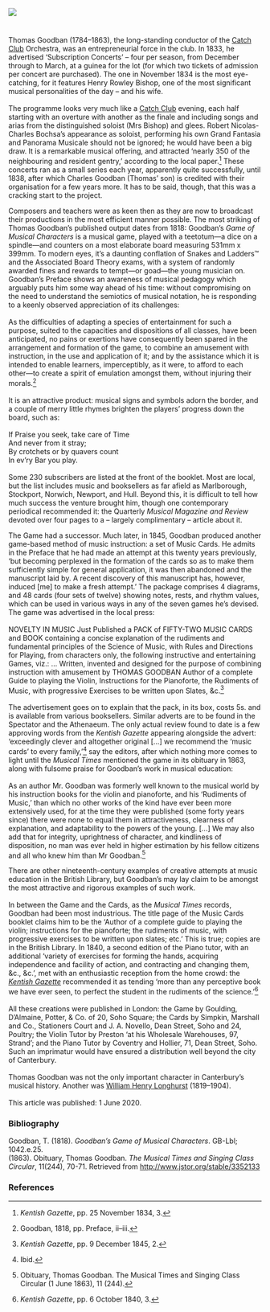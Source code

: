 <a href="https://www.kent-maps.online"><img src="https://kent-map.github.io/mdpress/juncture/ve-button.png"></a>
<param ve-config title="Thomas Goodban (1784-1863)" author="Dr Chris Price" layout="vtl" banner="https://raw.githubusercontent.com/kent-map/images/main/banners/19c.jpg">

<param ve-entity eid="Q29303" aliases="Canterbury">

#

Thomas Goodban (1784–1863), the long-standing conductor of the [Catch Club](https://www.youtube.com/watch?reload=9&v=dbKAb18w72c&t=11s) Orchestra, was an entrepreneurial force in the club. In 1833, he advertised ‘Subscription Concerts’ – four per season, from December through to March, at a guinea for the lot (for which two tickets of admission per concert are purchased). The one in November 1834 is the most eye-catching, for it features Henry Rowley Bishop, one of the most significant musical personalities of the day – and his wife.
<br><br>
The programme looks very much like a [Catch Club](/music/19c-catch-club) evening, each half starting with an overture with another as the finale and including songs and arias from the distinguished soloist (Mrs Bishop) and glees. Robert Nicolas-Charles Bochsa’s appearance as soloist, performing his own Grand Fantasia and Panorama Musicale should not be ignored; he would have been a big draw. It is a remarkable musical offering, and attracted ‘nearly 350 of the neighbouring and resident gentry,’ according to the local paper.[^ref1]  These concerts ran as a small series each year, apparently quite successfully, until 1838, after which Charles Goodban (Thomas’ son) is credited with their organisation for a few years more. It has to be said, though, that this was a cracking start to the project.
<param ve-media url="https://upload.wikimedia.org/wikipedia/commons/b/b0/Henry_Rowley_Bishop_%281786-1855%29_-_Foresters%2C_sound_-_Atelier_Vocal_des_Herbiers_%28petit_ensemble_Amarante%29_-_1993.ogg" label="Henry Rowley Bishop Foresters sound - Aterlier Vocal des Herbiers petit ensemble Amarante" attribution="Jo Laporte, Public domain, via Wikimedia Commons">

Composers and teachers were as keen then as they are now to broadcast their productions in the most efficient manner possible. The most striking of Thomas Goodban’s published output dates from 1818: Goodban’s _Game of Musical Characters_ is a musical game, played with a teetotum—a dice on a spindle—and counters on a most elaborate board measuring 531mm x 399mm. To modern eyes, it’s a daunting conflation of Snakes and Ladders™ and the Associated Board Theory exams, with a system of randomly awarded fines and rewards to tempt—or goad—the young musician on. Goodban’s Preface shows an awareness of musical pedagogy which arguably puts him some way ahead of his time: without compromising on the need to understand the semiotics of musical notation, he is responding to a keenly observed appreciation of its challenges:
<br><br>
As the difficulties of adapting a species of entertainment for such a purpose, suited to the capacities and dispositions of all classes, have been anticipated, no pains or exertions have consequently been spared in the arrangement and formation of the game, to combine an amusement with instruction, in the use and application of it; and by the assistance which it is intended to enable learners, imperceptibly, as it were, to afford to each other—to create a spirit of emulation amongst them, without injuring their morals.[^ref2] 
<br><br> 
It is an attractive product: musical signs and symbols adorn the border, and a couple of merry little rhymes brighten the players’ progress down the board, such as:
<br><br>
If Praise you seek, take care of Time   
And never from it stray;   
By crotchets or by quavers count   
In ev’ry Bar you play.
<br><br>
Some 230 subscribers are listed at the front of the booklet. Most are local, but the list includes music and booksellers as far afield as Marlborough, Stockport, Norwich, Newport, and Hull. Beyond this, it is difficult to tell how much success the venture brought him, though one contemporary periodical recommended it: the Quarterly _Musical Magazine and Review_ devoted over four pages to a – largely complimentary – article about it. 
<param ve-image url="https://raw.githubusercontent.com/kent-map/images/main/music/MusicalCharacters-797x1024.jpg" label="Goodban’s Game of Musical Characters. Published in 1818" attribution="By kind permission of Walter Havighurst Special Collections, Miami University">

The Game had a successor. Much later, in 1845, Goodban produced another game-based method of music instruction: a set of Music Cards. He admits in the Preface that he had made an attempt at this twenty years previously, ‘but becoming perplexed in the formation of the cards so as to make them sufficiently simple for general application, it was then abandoned and the manuscript laid by. A recent discovery of this manuscript has, however, induced [me] to make a fresh attempt.’ The package comprises 4 diagrams, and 48 cards (four sets of twelve) showing notes, rests, and rhythm values, which can be used in various ways in any of the seven games he’s devised. The game was advertised in the local press: 
<br><br>
NOVELTY IN MUSIC
Just Published a PACK of FIFTY-TWO MUSIC CARDS and BOOK containing a concise explanation of the rudiments and fundamental principles of the Science of Music, with Rules and Directions for Playing, from characters only, the following instructive and entertaining Games, viz.: …
Written, invented and designed for the purpose of combining instruction with amusement by
THOMAS GOODBAN
Author of a complete Guide to playing the Violin, Instructions for the Pianoforte, the Rudiments of Music, with progressive Exercises to be written upon Slates, &c.[^ref3]
<br><br>
The advertisement goes on to explain that the pack, in its box, costs 5s. and is available from various booksellers. Similar adverts are to be found in the Spectator and the Athenaeum. The only actual review found to date is a few approving words from the _Kentish Gazette_ appearing alongside the advert: ‘exceedingly clever and altogether original […] we recommend the ‘music cards’ to every family,’[^ref4]  say the editors, after which nothing more comes to light until the _Musical Times_ mentioned the game in its obituary in 1863, along with fulsome praise for Goodban’s work in musical education:
<br><br>
As an author Mr. Goodban was formerly well known to the musical world by his instruction books for the violin and pianoforte, and his ‘Rudiments of Music,’ than which no other works of the kind have ever been more extensively used, for at the time they were published (some forty years since) there were none to equal them in attractiveness, clearness of explanation, and adaptability to the powers of the young. [...] We may also add that for integrity, uprightness of character, and kindliness of disposition, no man was ever held in higher estimation by his fellow citizens and all who knew him than Mr Goodban.[^ref5] 
<param ve-image url="https://upload.wikimedia.org/wikipedia/commons/d/d2/Richard_Dadd_-_The_Music_Lesson_or_the_Governess%2C_a_Sketch_-_B1981.25.2575_-_Yale_Center_for_British_Art.jpg" label="The Music Lesson or the Governess" attribution="Richard Dadd, CC0, via Wikimedia Commons, Yale Center for Art">

There are other nineteenth-century examples of creative attempts at music education in the British Library, but Goodban’s may lay claim to be amongst the most attractive and rigorous examples of such work. 
<br><br>
In between the Game and the Cards, as the _Musical Times_ records, Goodban had been most industrious. The title page of the Music Cards booklet claims him to be the ‘Author of a complete guide to playing the violin; instructions for the pianoforte; the rudiments of music, with progressive exercises to be written upon slates; etc.’ This is true; copies are in the British Library. In 1840, a second edition of the Piano tutor, with an additional ‘variety of exercises for forming the hands, acquiring independence and facility of action, and contracting and changing them, &c., &c.’, met with an enthusiastic reception from the home crowd: the [_Kentish Gazette_](/18c/18c-kentish-gazette) recommended it as tending ‘more than any perceptive book we have ever seen, to perfect the student in the rudiments of the science.’[^ref6] 
<br><br>
All these creations were published in London: the Game by Goulding, D’Almaine, Potter, & Co. of 20, Soho Square; the Cards by Simpkin, Marshall and Co., Stationers Court and J. A. Novello, Dean Street, Soho and 24, Poultry; the Violin Tutor by Preston ‘at his Wholesale Warehouses, 97, Strand’; and the Piano Tutor by Coventry and Hollier, 71, Dean Street, Soho. Such an imprimatur would have ensured a distribution well beyond the city of Canterbury.
<br><br>
Thomas Goodban was not the only important character in Canterbury’s musical history. Another was [William Henry Longhurst](/music/19c-william-longhurst-biography) (1819–1904).
<br><br>
This article was published: 1 June 2020.

### Bibliography
Goodban, T. (1818). _Goodban’s Game of Musical Characters_. GB-Lbl; 1042.e.25.   
(1863). Obituary, Thomas Goodban. _The Musical Times and Singing Class Circular_, 11(244), 70-71. Retrieved from http://www.jstor.org/stable/3352133   

### References
[^ref1]: _Kentish Gazette_, pp. 25 November 1834, 3.   
[^ref2]: Goodban, 1818, pp. Preface, ii–iii.   
[^ref3]: _Kentish Gazette_, pp. 9 December 1845, 2.   
[^ref4]: Ibid.   
[^ref5]: Obituary, Thomas Goodban. The Musical Times and Singing Class Circular (1 June 1863), 11 (244).   
[^ref6]:  _Kentish Gazette_, pp. 6 October 1840, 3.   

